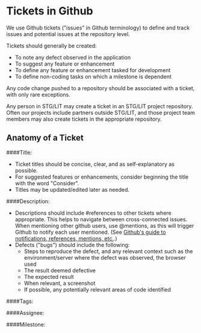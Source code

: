 Tickets in Github
=================

We use Github tickets ("issues" in Github terminology) to define and track issues and potential issues at the repository level.

Tickets should generally be created:
- To note any defect observed in the application
- To suggest any feature or enhancement
- To define any feature or enhancement tasked for development
- To define non-coding tasks on which a milestone is dependent

Any code change pushed to a repository should be associated with a ticket, with only rare exceptions.

Any person in STG/LIT may create a ticket in an STG/LIT project repository.  Often our projects include partners outside STG/LIT, and those project team members may also create tickets in the appropriate repository.

Anatomy of a Ticket
-------------------

####Title:
- Ticket titles should be concise, clear, and as self-explanatory as possible.
- For suggested features or enhancements, consider beginning the title with the word "Consider".
- Titles may be updated/edited later as needed.

####Description:
- Descriptions should include #references to other tickets where appropriate.  This helps to navigate between cross-connected issues.  When mentioning other github users, use @mentions, as this will trigger Github to notify each user mentioned. (See [Github's guide to notifications, references, mentions, etc.](https://guides.github.com/features/issues/index.html#notifications).)
- Defects ("bugs") should include the following:
  - Steps to reproduce the defect, and any relevant context such as the environment/server where the defect was observed, the browser used
  - The result deemed defective
  - The expected result
  - When relevant, a screenshot
  - If possible, any potentially relevant areas of code identified

####Tags:

####Assignee:

####Milestone:
